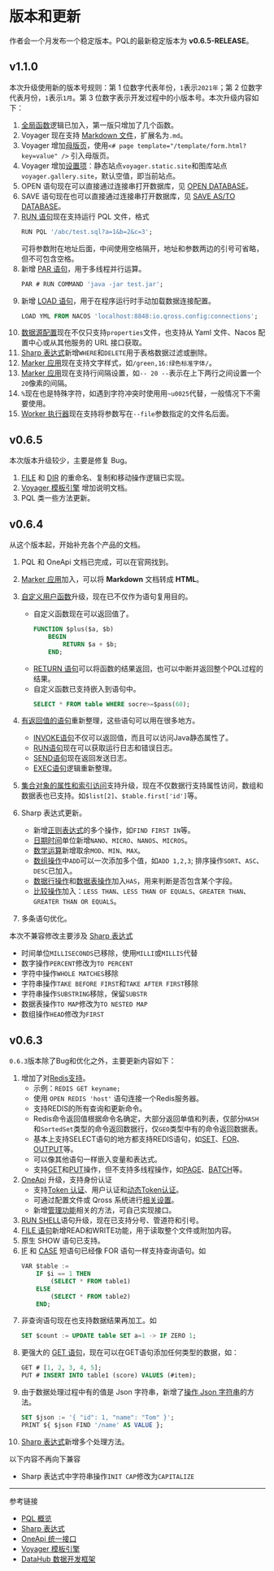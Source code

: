 # 版本和更新

作者会一个月发布一个稳定版本。PQL的最新稳定版本为 **v0.6.5-RELEASE**。 

## v1.1.0

本次升级使用新的版本号规则：第 1 位数字代表年份，`1`表示`2021年`；第 2 位数字代表月份，`1`表示`1月`。第 3 位数字表示开发过程中的小版本号。本次升级内容如下：

1. [全局函数](/pql/gloabl-function.md)逻辑已加入，第一版只增加了几个函数。
2. Voyager 现在支持 [Markdown 文件](/voyager/markdown.md)，扩展名为`.md`。
3. Voyager 增加[母版页](/voyager/master.md)，使用`<# page template="/template/form.html?key=value" />` 引入母版页。
4. Voyager 增加[设置项](/voyager/setup.md)：静态站点`voyager.static.site`和图库站点`voyager.gallery.site`，默认空值，即当前站点。
5. OPEN 语句现在可以直接通过连接串打开数据库，见 [OPEN DATABASE](/pql/open.md)。
6. SAVE 语句现在也可以直接通过连接串打开数据库，见 [SAVE AS/TO DATABASE](/pql/save.md)。
7. [RUN 语句](/pql/run.md)现在支持运行 PQL 文件，格式
    ```sql
    RUN PQL '/abc/test.sql?a=1&b=2&c=3';
    ```
    可将参数附在地址后面，中间使用空格隔开，地址和参数两边的引号可省略，但不可包含空格。
8. 新增 [PAR 语句](/pql/par.md)，用于多线程并行运算。
    ```sql
    PAR # RUN COMMAND 'java -jar test.jar';
    ```
9. 新增 [LOAD 语句](/pql/load.md)，用于在程序运行时手动加载数据连接配置。
    ```sql
    LOAD YML FROM NACOS 'localhost:8848:io.qross.config:connections';
    ```
10. [数据源配置](/pql/properties.md)现在不仅只支持`properties`文件，也支持从 Yaml 文件、Nacos 配置中心或从其他服务的 URL 接口获取。
11. [Sharp 表达式](/pql/sharp-table.md)新增`WHERE`和`DELETE`用于表格数据过滤或删除。
12. [Marker 应用](/voyager/markdown.md)现在支持文字样式，如`/green,16:绿色标准字体/`。
13. [Marker 应用](/voyager/markdown.md)现在支持行间隔设置，如`-- 20 --`表示在上下两行之间设置一个`20`像素的间隔。
14. `%`现在也是特殊字符，如遇到字符冲突时使用用`~u0025`代替，一般情况下不需要使用。
15. [Worker 执行器](/pql/worker.md)现在支持将参数写在`--file`参数指定的文件名后面。

## v0.6.5

本次版本升级较少，主要是修复 Bug。

1. [FILE](/pql/file.md) 和 [DIR](/pql/dir.md) 的重命名、复制和移动操作逻辑已实现。
2. [Voyager 模板引擎](/voyager/overview.md) 增加说明文档。
3. PQL 类一些方法更新。

## v0.6.4

从这个版本起，开始补充各个产品的文档。

1. PQL 和 OneApi 文档已完成，可以在官网找到。
2. [Marker 应用](/pql/marker.md)加入，可以将 **Markdown** 文档转成 **HTML**。
3. [自定义用户函数](/pql/function.md)升级，现在已不仅作为语句复用目的。
    * 自定义函数现在可以返回值了。
        ```sql
        FUNCTION $plus($a, $b)
            BEGIN
                RETURN $a + $b;
            END;
        ```
    * [RETURN 语句](/pql/return.md)可以将函数的结果返回，也可以中断并返回整个PQL过程的结果。
    * 自定义函数已支持嵌入到语句中。
        ```sql
        SELECT * FROM table WHERE socre>=$pass(60);
        ```    
4. [有返回值的语句](/pql/evaluate.md)重新整理，这些语句可以用在很多地方。
    * [INVOKE语句](/pql/invoke.md)不仅可以返回值，而且可以访问Java静态属性了。
    * [RUN语句](/pql/run.md)现在可以获取运行日志和错误日志。
    * [SEND语句](/pql/send.md)现在返回发送日志。
    * [EXEC语句](/pql/exec.md)逻辑重新整理。
    
5. [集合对象的属性和索引访问](/pql/collection.md)支持升级，现在不仅数据行支持属性访问，数组和数据表也已支持。如`$list[2]`、`$table.first['id']`等。
6. Sharp 表达式更新。
    * 新增[正则表达式](/pql/sharp-regex.md)的多个操作，如`FIND FIRST IN`等。
    * [日期时间](/pql/sharp-datetime.md)单位新增`NANO`、`MICRO`、`NANOS`、`MICROS`。
    * [数学运算](/pql/sharp-numeric.md)新增取余`MOD`、`MIN`、`MAX`。
    * [数组操作](/pql/sharp-array.md)中`ADD`可以一次添加多个值，如`ADD 1,2,3`; 排序操作`SORT`、`ASC`、`DESC`已加入。
    * [数据行操作](/pql/sharp-row.md)和[数据表操作](/pql/sharp-table.md)加入`HAS`，用来判断是否包含某个字段。
    * [比较操作](/pql/sharp-if.md)加入：`LESS THAN`、`LESS THAN OF EQUALS`、`GREATER THAN`、`GREATER THAN OR EQUALS`。
7. 多条语句优化。

本次不兼容修改主要涉及 [Sharp 表达式](/pql/sharp.md)

* 时间单位`MILLISECONDS`已移除，使用`MILLI`或`MILLIS`代替
* 数字操作`PERCENT`修改为`TO PERCENT`
* 字符中操作`WHOLE MATCHES`移除
* 字符串操作`TAKE BEFORE FIRST`和`TAKE AFTER FIRST`移除 
* 字符串操作`SUBSTRING`移除，保留`SUBSTR`
* 数据表操作`TO MAP`修改为`TO NESTED MAP`
* 数组操作`HEAD`修改为`FIRST`

## v0.6.3

`0.6.3`版本除了Bug和优化之外，主要更新内容如下：

1. 增加了对[Redis支持](/pql/redis.md)。
   * 示例：`REDIS GET keyname;`
   * 使用 `OPEN REDIS 'host'` 语句连接一个Redis服务器。
   * 支持REDIS的所有查询和更新命令。
   * Redis命令返回值根据命令名确定，大部分返回单值和列表，仅部分`HASH`和`SortedSet`类型的命令返回数据行，仅`GEO`类型中有的命令返回数据表。
   * 基本上支持SELECT语句的地方都支持REDIS语句，如[SET](/pql/set.md)、[FOR](/pql/for.md)、[OUTPUT](/pql/output.md)等。
   * 可以像其他语句一样嵌入变量和表达式。
   * 支持[GET](/pql/get.md)和[PUT](/pql/put.md)操作，但不支持多线程操作，如[PAGE](/pql/page.md)、[BATCH](/pql/batch.md)等。
2. [OneApi](/oneapi/overview.md) 升级，支持身份认证
   * 支持[Token 认证](/oneapi/token.md)、用户认证和[动态Token认证](/oneapi/token.md)。
   * 可通过配置文件或 Qross 系统进行[相关设置](/oneapi/setup.md)。
   * 新增[管理功能](/oneapi/management.md)相关的方法，可自己实现接口。
3. [RUN SHELL](/pql/run.md)语句升级，现在已支持分号、管道符和引号。
4. [FILE 语句](/pql/file.md)新增READ和WRITE功能，用于读取整个文件或附加内容。
5. 原生 SHOW 语句已支持。
6. [IF](/pql/if.md) 和 [CASE](/pql/case.md) 短语句已经像 FOR 语句一样支持查询语句。如
    ```sql
    VAR $table := 
        IF $i == 1 THEN
            (SELECT * FROM table1)
        ELSE
            (SELECT * FROM table2)
        END;
    ```
7. 非查询语句现在也支持数据结果再加工。如
    ```sql
    SET $count := UPDATE table SET a=1 -> IF ZERO 1;
    ```
8. 更强大的 [GET 语句](/pql/get.md)，现在可以在GET语句添加任何类型的数据，如：
    ```sql
    GET # [1, 2, 3, 4, 5];
    PUT # INSERT INTO table1 (score) VALUES (#item);
    ```
9. 由于数据处理过程中有的值是 Json 字符串，新增了[操作 Json 字符串](/pql/sharp-json.md)的方法。
    ```sql
    SET $json := '{ "id": 1, "name": "Tom" }';
    PRINT ${ $json FIND '/name' AS VALUE }; 
    ```
10. [Sharp 表达式](/pql/sharp.md)新增多个处理方法。

以下内容不再向下兼容

* Sharp 表达式中字符串操作`INIT CAP`修改为`CAPITALIZE`

---
参考链接

* [PQL 概览](/pql/overview.md)
* [Sharp 表达式](/pql/sharp.md)
* [OneApi 统一接口](/oneapi/overview.md)
* [Voyager 模板引擎](/voyager/overview.md)
* [DataHub 数据开发框架](/datahub/overview.md)

